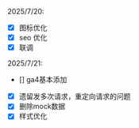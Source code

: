 2025/7/20:
- [x] 图标优化
- [x] seo 优化
- [x] 联调

2025/7/21:
- [] ga4基本添加
- [x] 遗留发多次请求，重定向请求的问题
- [x] 删除mock数据
- [x] 样式优化